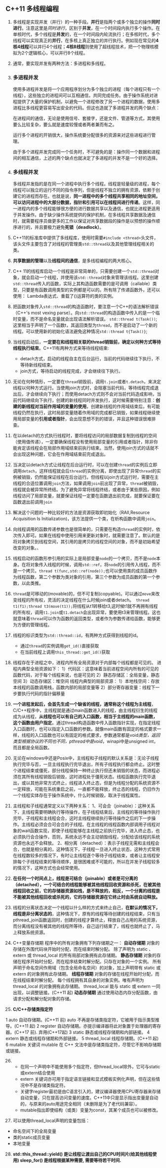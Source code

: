 ## C++11 多线程编程

1. 多线程是实现并发（并行）的一种手段。**并行**是指两个或多个独立的操作**同时进行**。注意这里是*同时进行*，区别于**并发**，在一个时间段内执行多个操作。在单核时代，多个线程是**并发**的，在一个时间段内轮流执行；在多核时代，多个线程可以实现真正的**并行**，在多核上真正独立的并行执行。例如现在常见的**4核4线程**可以并行4个线程；**4核8线程**则使用了超线程技术，把一个物理核模拟为2个逻辑核心，可以并行8个线程。

2. 通常，要实现并发有两种方法：多进程和多线程。

3. ### 多进程并发

   使用多进程并发是将一个应用程序划分为多个独立的进程（每个进程只有一个线程），这些独立的进程间可以互相通信，共同完成任务。由于操作系统对进程提供了大量的保护机制，以避免一个进程修改了另一个进程的数据，使用多进程比多线程更容易写出安全的代码。但这也造就了多进程并发的两个缺点：

   在进程间的通信，无论是使用信号、套接字，还是文件、管道等方式，其使用要么比较复杂，要么就是速度较慢或者两者兼而有之。

   运行多个进程的开销很大，操作系统要分配很多的资源来对这些进程进行管理。

   由于多个进程并发完成同一个任务时，不可避免的是：操作同一个数据和进程间的相互通信，上述的两个缺点也就决定了多进程的并发不是一个好的选择。

4. ### 多线程并发
   多线程并发指的是在同一个进程中执行多个线程。线程是轻量级的进程，每个线程可以独立的运行不同的指令序列，但是线程不独立的拥有资源，依赖于创建它的进程而存在。也就是说，**同一进程中的多个线程共享相同的地址空间，可以访问进程中的大部分数据，指针和引用可以在线程间进行传递**。这样，同一进程内的多个线程能够很方便的进行数据共享以及通信，也就比进程更适用于并发操作。由于缺少操作系统提供的保护机制，在多线程共享数据及通信时，就需要程序员做更多的工作以保证对共享数据段的操作是以预想的操作顺序进行的，并且要极力避免**死锁（deadlock）**。

5. C++11的标准库中提供了多线程库，使用时需要`#include <thread>`头文件，该头文件主要包含了对线程的管理类`std::thread`以及其他管理线程相关的类。

6. **共享数据的管理**以及**线程间的通信**，是多线程编程的两大核心。

7. C++ 11的线程库启动一个线程是非常简单的，只需要创建一个`std::thread`对象，就会启动一个线程，并使用该`std::thread`对象来管理该线程。这里创建`std::thread`传入的函数，实际上其构造函数需要的是可调用（callable）类型，只要是有函数调用类型的实例都是可以的。所有除了传递函数外，还可以使用：
  Lambda表达式、重载了()运算符的类的实例。

8. 把函数对象传入`std::thread`的构造函数时，要注意一个C++的语法解析错误（C++'s most vexing parse）。向`std::thread`的构造函数中传入的是一个临时变量，而不是命名变量就会出现语法解析错误。
  `std::thread t(Task())`;这里相当于声明了一个函数t，其返回类型为`thread`，而不是启动了一个新的线程。可以使用新的初始化语法避免这种情况`std::thread t{Task()}`;

9. 当线程启动后，**一定要在和线程相关联的thread销毁前，确定以何种方式等待线程执行结束**。C++11有两种方式来等待线程结束:
   * detach方式，启动的线程自主在后台运行，当前的代码继续往下执行，不等待新线程结束。
   * join方式，等待启动的线程完成，才会继续往下执行。

10. 无论在何种情形，一定要在`thread`销毁前，调用`t.join`或者`t.detach`，来决定线程以何种方式运行。当使用join方式时，会阻塞当前代码，等待线程完成退出后，才会继续向下执行；而使用detach方式则不会对当前代码造成影响，当前代码继续向下执行，创建的新线程同时并发执行，这时候需要特别注意：**创建的新线程对当前作用域的变量的使用**，创建新线程的作用域结束后，有可能线程仍然在执行，这时局部变量随着作用域的完成都已销毁，如果线程继续使用局部变量的**引用或者指针**，会出现意想不到的错误，并且这种错误很难排查。

11. 在以detach的方式执行线程时，要将线程访问的局部数据复制到线程的空间（使用值传递），一定要确保线程没有使用局部变量的引用或者指针，除非你能肯定该线程会在局部作用域结束前执行结束。当然，使用join方式的话就不会出现这种问题，它会在作用域结束前完成退出。

12. 当决定以detach方式让线程在后台运行时，可以在创建`thread`的实例后立即调用`detach`，这样线程就会后`thread`的实例分离，即使出现了异常`thread`的实例被销毁，仍然能保证线程在后台运行。但线程以join方式运行时，需要在主线程的合适位置调用`join`方法，如果调用`join`前出现了异常，`thread`被销毁，线程就会被异常所终结。为了避免异常将线程终结，或者由于某些原因，例如线程访问了局部变量，就要保证线程一定要在函数退出前完成，就要保证要在函数退出前调用`join`

13. 解决这个问题的一种比较好的方法是资源获取即初始化（RAII,Resource Acquisition Is Initialization)，该方法提供一个类，在析构函数中调用`join`。

14. 向线程调用的函数传递参数也是很简单的，只需要在构造`thread`的实例时，依次传入即可。如果在线程中使用引用来更新对象时，就需要注意了。默认的是将对象拷贝到线程空间，其引用的是拷贝的线程空间的对象，而不是初始希望改变的对象。、

15. 线程启动的函数形参引用的实际上是局部变量`node`的一个拷贝，而不是`node`本身。在将对象传入线程的时候，调用`std::ref`，将`node`的引用传入线程，而不是一个拷贝。`thread t(func,std::ref(node));`也可以使用类的成员函数作为线程函数，第二个参数为类对象的引用，第三个参数为成员函数的第一个参数，以此类推。

16. `thread`是可移动的(movable)的，但不可复制(copyable)。可以通过`move`来改变线程的所有权，灵活的决定线程在什么时候join或者detach。``` thread t1(f1);thread t3(move(t1));```将线程从t1转移给t3,这时候t1就不再拥有线程的所有权，调用`t1.join`或`t1.detach`会出现异常，要使用t3来管理线程。这也就意味着`thread`可以作为函数的返回类型，或者作为参数传递给函数，能够更为方便的管理线程。

17. 线程的标识类型为`std::thread::id`，有两种方式获得到线程的id。

    - 通过`thread`的实例调用`get_id()`直接获取
    - 在当前线程上调用`this_thread::get_id()`获取

18. 线程存在于进程之中，进程内所有全局资源对于内部每个线程都是可见的。
    进程内典型全局资源如下：
    1）代码区：这意味着当前进程空间内所有的可见的函数代码，对于每个线程来说，也是可见的
    2）静态存储区：全局变量，静态空间
    3）动态存储区：堆空间
    线程内典型的局部资源：
    1）本地栈空间：存放本线程的函数调用栈，函数内部的局部变量等
    2）部分寄存器变量：线程下一步要执行代码的指针偏移量

19. **一个进程发起后，会首先生成一个缺省的线程，通常称这个线程为主线程**，C/C++程序中，主线程就是通过main函数进入的线程，由主线程衍生的线程成为从线程，**从线程也可以有自己的入口函数，相当于主线程的main函数，这个函数由用户指定**。通过thread构造函数中传入函数指针实现，在指定线程入口函数时，也可以指定入口函数的参数。就像main函数有固定的格式要求一样，线程的入口函数也可以有固定的格式要求，参数通常都是void*类型，返回类型根据协议的不同也不同，pthread中是void*，winapi中是unsigned int，而且都是全局函数。

20. 无论在windows中还是Posix中，主线程和子线程的默认关系是：无论子线程执行完毕与否，一旦主线程执行完毕退出，所有子线程执行都会终止。这时整个进程结束或僵死，部分线程保持一种终止执行但还未销毁的状态，而进程必须在其所有线程销毁后销毁，这时进程处于僵死状态。线程函数执行完毕退出，或以其他非常方式终止，线程进入终止态，但是为线程分配的系统资源不一定释放，可能在系统重启之前，一直都不能释放，终止态的线程，仍旧作为一个线程实体存在于操作系统中，什么时候销毁，取决于线程属性。

21. 主线程和子线程通常定义以下两种关系：
   1、可会合（joinable）：这种关系下，主线程需要明确执行等待操作，在子线程结束后，主线程的等待操作执行完毕，子线程和主线程会合，这时主线程继续执行等待操作之后的下一步操作。主线程必须会合可会合的子线程。在主线程的线程函数内部调用子线程对象的wait函数实现，即使子线程能够在主线程之前执行完毕，进入终止态，也必须执行会合操作，否则，系统永远不会主动销毁线程，分配给该线程的系统资源也永远不会释放。
   2、相分离（detached）：表示子线程无需和主线程会合，也就是相分离的，这种情况下，子线程一旦进入终止状态，这种方式常用在线程数较多的情况下，有时让主线程逐个等待子线程结束，或者让主线程安排每个子线程结束的等待顺序，是很困难或不可能的，所以在并发子线程较多的情况下，这种方式也会经常使用。

22. **在任何一个时间点上，线程是可结合（joinable）或者是可分离的（detached），一个可结合的线程能够被其他线程回收资源和杀死，在被其他线程回收之前，它的存储器资源如栈，是不释放的，相反，一个分离的线程是不能被其他线程回收或杀死的，它的存储器资源在它终止时由系统自动释放。**

23. 线程的分离状态决定一个线程以什么样的方式来终止自己，**在默认的情况下，线程是非分离状态的**，这种情况下，原有的线程等待创建的线程结束，只有当pthread_join函数返回时，创建的线程才算终止，释放自己占用的系统资源，而分离线程没有被其他的线程所等待，自己运行结束了，线程也就终止了，马上释放系统资源。

24. C++变量存储期
   程序中的所有对象拥有下列存储期之一：
   **自动存储期**
   对象的存储在外围代码块开始时分配，而在结束时解分配。
   除了声明为 static 、 extern 或 thread_local 的所有局部对象拥有此存储期。
   **静态存储期**
   对象的存储在程序开始时分配，而在程序结束时解分配。只存在对象的一个实例。
   所有声明于命名空间作用域（包含全局命名空间）的对象，加上声明带有 static 或 extern 的对象拥有此存储期。
   **线程存储期**
   对象的存储在线程开始时分配，而在线程结束时解分配。
   每个线程拥有其自身的对象实例。唯有声明为 thread_local 的对象拥有此存储期。 thread_local 能与 static 或 extern 一同出现，以调整链接。(C++11 起)
   **动态存储期**
   通过使用动态内存分配函数，由请求分配和解分配对象的存储。

25. **C/C++存储类指定符**

   1 auto
   自动存储期。(C++11 前)
   auto 不再是存储类指定符，它被用于指示类型推导。(C++11 起)
   2 register
   自动存储期。亦提示编译器将此对象置于处理器的寄存器。(C++17 前).
   弃用(C++17起)
   3 static
   静态或线程存储期和内部链接。
   4 extern
   静态或线程存储期和外部链接。
   5 thread_local
   线程存储期。(C++11 起)
   6 mutable
   关键词 mutable 在 C++ 文法中是存储类指定符，尽管它不影响存储期或链接。

26. - 在同一个声明中不能使用多个指定符，但thread_local除外，它可与static或extern结合使用
    - extern 关键词亦可用于指定语言链接和显式模板实例化声明，但在这些情况中不是存储类指定符。
    - 关键字register最初是由C语言引入的，建议编译器使用CPU寄存器来存储自动变量，只在提高访问变量的速度。C++11中只是显示指出变量是自动的，与原来的auto用途完全相同（未删除是为了老代码兼容）。
     - mutable指出即使结构（或类）变量为const，其某个成员也可以被修改。

27. 可以使用thread_local声明的变量包括：

   - 命名空间下的全局变量
   - 类的static成员变量
   - 本地变量

28. **std::this_thread::yield() 是让线程让渡出自己的CPU时间片(给其他线程使用) sleep_for() 是线程根据某种需要, 需要等待若干时间.**


